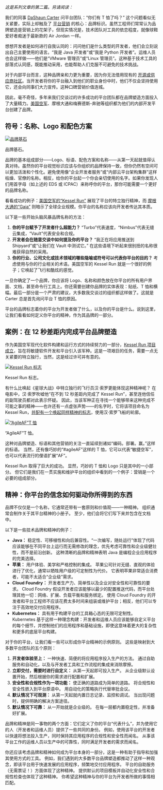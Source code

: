 *这是系列文章的第二篇。另请阅读：*

我们的同事 [DaShaun Carter](https://www.linkedin.com/in/dashaun/) 问平台团队：“你们有 T 恤了吗？” 这个问题看似无关紧要，实际上却触及了 [平台营销](https://thenewstack.io/the-art-of-platform-marketing-youve-gotta-sell-it/) 的核心：品牌标识。虽然工程师们常常认为品牌塑造是营销上的花架子，但现实情况是，技术团队对工具的依恋程度，就像球鞋爱好者痴迷于最新款的 Air Jordan 一样。

想想开发者是如何进行自我认同的：问问他们是什么类型的开发者，他们会立刻说出自己主要使用的语言。“我是 Java 开发者”或“我是 Python 开发者”。运维人员也会这样做——他们是“VMware 管理员”或“Linux 管理员”。这种基于技术工具的部落式认同感，既能推动采用，也能帮助人们克服不可避免的技术挑战。

对于内部平台而言，这种品牌亲和力更为重要，因为你无法借用现有的 [开源或供应商社区](https://thenewstack.io/power-community-open-source/)。当开发者将你的平台融入到他们的职业身份中时，他们不仅会坚持使用它，还会向同事们大力宣传。这种口碑营销价值连城。

因此，毫不奇怪，多年来我们交谈过的许多成功的平台团队都在品牌塑造方面投入了大量精力。[美国空军](https://en.wikipedia.org/wiki/Kessel_Run)、摩根大通和梅赛德斯-奔驰等组织都为他们的内部开发平台创建了品牌。

## 符号：名称、Logo 和配色方案

[![品牌基石](https://cdn.thenewstack.io/media/2025/07/721f01e3-buildingblocks-1024x535.png)](https://cdn.thenewstack.io/media/2025/07/721f01e3-buildingblocks-1024x535.png)

品牌基石。

品牌的基本组成部分——Logo、标语、配色方案和名称——从第一天起就值得认真对待。虽然你的平台视觉标识应该与你组织的品牌保持一致，但你仍然有空间可以更加活泼和个性化。避免使用像“企业开发者服务”或“内部云平台架构集群”这样枯燥、官僚的名称。相反，给你的平台起一个你会亲切使用的名字。如果你发现人们用首字母（如上述的 EDS 或 ICPAC）来称呼你的平台，那你可能需要一个更好的品牌名称。

看看成功的例子：[美国空军的“Kessel Run”](https://en.wikipedia.org/wiki/Kessel_Run) 展现了平台的特立独行精神，而 [摩根大通的“Gaia”](https://www.youtube.com/watch?v=QOvBWlf7Cgg) 则暗示了全球企业规模。你平台的名称应该向开发者传达其本质。

以下是一些开始头脑风暴品牌名称的方法：

1. **你的平台赋予了开发者什么超能力？** “Turbo”代表速度，“Nimbus”代表无缝云集成，“Vault”代表安全和合规。
2. **开发者会在随意交谈中如何提及你的平台？** “我正在将应用推送到 Shipyard”或“让我们在 Vault 中测试它。” 在这些语境下听起来很别扭的名称很难获得自然的采用。
3. **你的行业、公司文化或技术领域的哪些隐喻或符号可以代表你平台的目的？** 考虑使用与你的行业相关的术语。美国空军的 Kessel Run 就是一个很好的例子；它唤起了飞行和酷炫的感觉。

一旦你确定了一个品牌，你应该将 Logo、名称和颜色放在你平台的所有用户界面、文档，甚至命令行工具上。你还需要创建你品牌的实体表现：贴纸、T 恤和横幅。最后一部分是一个严肃的建议，大多数我交谈过的组织都这样做了。这就是 Carter 总是首先询问平台 T 恤的原因。

平台的品牌标志着你的平台为开发者做了什么，以及你的平台是什么。说到这里，让我们看看如何定义你平台的精神，作为其品牌的一部分。

## 案例：在 12 秒差距内完成平台品牌塑造

作为美国空军现代化软件构建和运行方式的持续努力的一部分，[Kessel Run 项目成立](https://en.wikipedia.org/wiki/Kessel_Run)，旨在将敏捷软件开发和平台引入该军种。这是一项艰巨的任务，需要一点无关紧要的特立独行，当然，这是经过许可并有意的。

[![Kessel Run 标志](https://cdn.thenewstack.io/media/2025/07/0ff55ea1-kessel-run-logo.jpg)](https://cdn.thenewstack.io/media/2025/07/0ff55ea1-kessel-run-logo.jpg)

Kessel Run 标志。

有什么比唤起《星球大战》中特立独行的飞行员汉·索罗更能体现这种精神呢？ 在电影中，汉·索罗吹嘘他“在不到 12 秒差距内完成了 Kessel Run”，甚至连他信任的副驾驶员都对此表示怀疑。 因此，当该军种正在寻找一个能够带来这种完成不可能之事的精神——也许还有一点虚张声势——的名字时，它将该项目命名为 Kessel Run，[并配有一个唤起同样精神的标志](https://en.wikipedia.org/wiki/Kessel_Run)，使用汉·索罗飞船的轮廓。

[![“AgileAF”T 恤](https://cdn.thenewstack.io/media/2025/07/ab35b9c8-agileaf.jpg)](https://cdn.thenewstack.io/media/2025/07/ab35b9c8-agileaf.jpg)

“AgileAF”T 恤。

这种对品牌塑造、标语和其他营销的关注一直延续到诸如“编码。部署。赢。”这样的标语。 当然，还有像巧妙的“#agileAF”这样的 T 恤，它可以代表“敏捷空军”，也可以代表流行的俚语扩展“AF”。

Kessel Run 取得了巨大的成功。 显然，巧妙的 T 恤和 Logo 只是其中的一小部分。 但它们是我们在一贯实施和维护平台的组织中看到的一个例子：营销是一个必要的组成部分。

## 精神：你平台的信念如何驱动你所得到的东西

品牌不仅仅是一个名称，它通常还带有一套原则和价值观——一种精神。 组织通常会制作关于其平台精神的小册子。 至少，他们会将它们写下来并包含在文档中。

以下是一些技术品牌和精神的例子：

* **Java：** 稳定性、可移植性和向后兼容性。“一次编写，随处运行”体现了代码应该能够在不同平台上运行而无需修改的理念，优先考虑可靠性和企业级健壮性，而不是前沿创新。 这种清晰的品牌和精神表明 Java 是编程企业应用程序的完美选择。
* **苹果：** 用户体验、美学和严格控制的集成。 苹果公司针对无缝、直观的体验进行了优化，通常以牺牲用户级的可定制性为代价。 它表明苹果非常适合消费者，可能不太适合“企业级”需求。
* **Cloud Foundry：** 开发者生产力、简单性以及企业对安全性和可靠性的要求。 Cloud Foundry 假设开发者应该能够以最少的配置推送代码，而平台处理其他一切：网络、扩展、负载平衡和服务绑定。 使用 Cloud Foundry 的开发者和平台工程师不应该花费太多时间来组装或维护平台；相反，他们可以专注于高效地交付应用程序。
* **Kubernetes：** 具有用于构建平台的工具箱心态的无限可定制性。 Kubernetes 基于这样一种理念构建：开发者和运维人员应该能够自定义平台的每个细节，并控制他们的应用程序和基础设施，即使这意味着更大的复杂性和更多的底层平台构建。

对于你的平台，让我们看一些可以形成你平台精神的示例原则。 这些是映射到大多数平台团队的五个原则：

1. **开发者体验至上：** 一种快速、简便的将应用程序投入生产的方法。 通过自助服务和自动化，以及与开发者工具和工作流程的集成来消除摩擦。
2. **立即交付，需要时进行自定义：** 从第一天起即可投入生产。 从企业级默认设置开始，然后根据你的需求进行配置和扩展。
3. **安全性和合规性作为一项功能：** 使正确的道路成为简单的道路。 将合规性和安全性嵌入到平台原语中。 用自动化的策略执行代替审批会议。
4. **默认情况下可观测：** 从第一天起就内置日志记录、监控和调试。 当出现问题时，提供明确的解决方案途径。
5. **默认情况下可靠：** 从一开始就是企业级的。 在每一层都内置稳定性，并准备好扩展。

品牌和精神是同一事物的两个方面：它们定义了你的平台“代表什么”，并为使用它的人（开发者和运维人员）提供了一些共同的身份。 例如，使用该平台的开发者以快速将想法投入生产，同时保持其应用程序的合规性和安全性而闻名。 从事该平台工作的运维人员以生产中的可靠性，同时满足开发者的需求而闻名。

你还应该考虑品牌和精神如何成为平台本身的一部分，这是一种有助于指导和加强其使用方式的工具。 例如，我们遇到的大多数平台品牌塑造都推动了这样一种观念，即该平台用于快速发展的应用程序，频繁地交付应用程序。 平台的自助服务（无需票证！）方面体现了这种精神。 提供默认的项目模板并自动化安全性和合规性检查也体现了这种精神。 你希望这种精神与你的平台为开发者所做的事情相匹配。